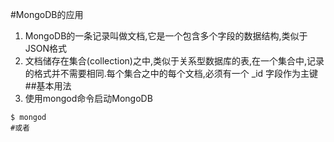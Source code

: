 #MongoDB的应用
1. MongoDB的一条记录叫做文档,它是一个包含多个字段的数据结构,类似于JSON格式
2. 文档储存在集合(collection)之中,类似于关系型数据库的表,在一个集合中,记录的格式并不需要相同.每个集合之中的每个文档,必须有一个 _id 字段作为主键
##基本用法
1. 使用mongod命令启动MongoDB
```
$ mongod 
#或者
